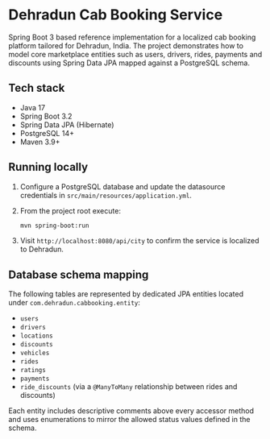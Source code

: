 # Dehradun Cab Booking Service

Spring Boot 3 based reference implementation for a localized cab booking platform tailored for Dehradun, India. The project demonstrates how to model core marketplace entities such as users, drivers, rides, payments and discounts using Spring Data JPA mapped against a PostgreSQL schema.

## Tech stack

- Java 17
- Spring Boot 3.2
- Spring Data JPA (Hibernate)
- PostgreSQL 14+
- Maven 3.9+

## Running locally

1. Configure a PostgreSQL database and update the datasource credentials in `src/main/resources/application.yml`.
2. From the project root execute:

   ```bash
   mvn spring-boot:run
   ```

3. Visit `http://localhost:8080/api/city` to confirm the service is localized to Dehradun.

## Database schema mapping

The following tables are represented by dedicated JPA entities located under `com.dehradun.cabbooking.entity`:

- `users`
- `drivers`
- `locations`
- `discounts`
- `vehicles`
- `rides`
- `ratings`
- `payments`
- `ride_discounts` (via a `@ManyToMany` relationship between rides and discounts)

Each entity includes descriptive comments above every accessor method and uses enumerations to mirror the allowed status values defined in the schema.
